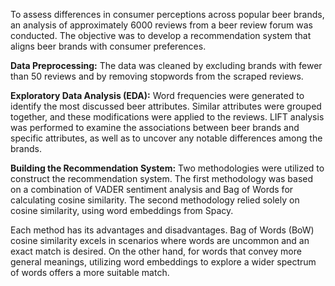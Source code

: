 To assess differences in consumer perceptions across popular beer brands, an analysis of approximately 6000 reviews from a beer review forum was conducted. The objective was to develop a recommendation system that aligns beer brands with consumer preferences.

**Data Preprocessing:** The data was cleaned by excluding brands with fewer than 50 reviews and by removing stopwords from the scraped reviews.

**Exploratory Data Analysis (EDA):** Word frequencies were generated to identify the most discussed beer attributes. Similar attributes were grouped together, and these modifications were applied to the reviews. LIFT analysis was performed to examine the associations between beer brands and specific attributes, as well as to uncover any notable differences among the brands.

**Building the Recommendation System:** Two methodologies were utilized to construct the recommendation system. The first methodology was based on a combination of VADER sentiment analysis and Bag of Words for calculating cosine similarity. The second methodology relied solely on cosine similarity, using word embeddings from Spacy.

Each method has its advantages and disadvantages. Bag of Words (BoW) cosine similarity excels in scenarios where words are uncommon and an exact match is desired. On the other hand, for words that convey more general meanings, utilizing word embeddings to explore a wider spectrum of words offers a more suitable match.
